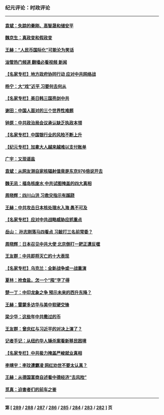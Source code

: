 ### 纪元评论：时政评论
---
#### [袁斌：失踪的秦刚、高智晟和储安平](../../pages/nsc1025/n14065886.md?09030330) 
#### [魏京生：真政变和假政变](../../pages/nsc1025/n14065867.md?09030330) 
#### [王赫：“人民币国际化”可能沦为笑话](../../pages/nsc1025/n14065448.md?09030330) 
#### [油管热门频道 翻墙必看视频 新闻](ok?09030330)
#### [【名家专栏】地方政府协同行动 应对中共网络战](../../pages/nsc1025/n14064076.md?09030330) 
#### [杨宁：大“戏”近平 习要何去何从](../../pages/nsc1025/n14065471.md?09030330) 
#### [【名家专栏】美日韩三国亮剑中共](../../pages/nsc1025/n14065312.md?09030330) 
#### [谢田：中国人面对的三个世界性难题](../../pages/nsc1025/n14064892.md?09030330) 
#### [钟原：中共政治局会议承认缺乏执政本领](../../pages/nsc1025/n14064902.md?09030330) 
#### [【名家专栏】中国银行业的风险不断上升](../../pages/nsc1025/n14064074.md?09030330) 
#### [【纪元专栏】加拿大人越来越难以支付账单](../../pages/nsc1025/n14064846.md?09030330) 
#### [广宇：又现谣盐](../../pages/nsc1025/n14064679.md?09030330) 
#### [袁斌：从网友测自家核辐射值竟是东京976倍说开去](../../pages/nsc1025/n14064498.md?09030330) 
#### [魏无忌：福岛核废水 中共试图掩盖的四大真相](../../pages/nsc1025/n14064454.md?09030330) 
#### [周晓辉：四川山洪 习救灾指示有蹊跷](../../pages/nsc1025/n14064124.md?09030330) 
#### [王赫：中共攻击日本核处理水入海 愚不可及](../../pages/nsc1025/n14064268.md?09030330) 
#### [【名家专栏】应对中共战略威胁应抓重点](../../pages/nsc1025/n14061645.md?09030330) 
#### [岳山： 孙志刚落马四看点 习敲打三名前常委？](../../pages/nsc1025/n14063653.md?09030330) 
#### [周晓辉：日本召见中共大使 北京倒打一耙正遭反噬](../../pages/nsc1025/n14064067.md?09030330) 
#### [王友群：中共即将灭亡的十大表现](../../pages/nsc1025/n14063629.md?09030330) 
#### [【名家专栏】乌克兰：全新战争或一战重演](../../pages/nsc1025/n14059639.md?09030330) 
#### [夏林：抢食盐，怎一个“囤”字了得](../../pages/nsc1025/n14063438.md?09030330) 
#### [楚一丁：中印龙象之争 预示未来的西升东降？](../../pages/nsc1025/n14063457.md?09030330) 
#### [王赫：雷蒙多访华与美中软硬交锋](../../pages/nsc1025/n14063124.md?09030330) 
#### [梁少华：这些年中共撒过的币](../../pages/nsc1025/n14062966.md?09030330) 
#### [王友群：曾庆红与习近平的对决上演了？](../../pages/nsc1025/n14062941.md?09030330) 
#### [记者手记：从纽约华人锤杀案看新移民困境](../../pages/nsc1025/n14062366.md?09030330) 
#### [【名家专栏】中共极力掩盖严峻就业真相](../../pages/nsc1025/n14062018.md?09030330) 
#### [李靖宇：李玟遭霸凌 网红劝世不要太认真？](../../pages/nsc1025/n14062775.md?09030330) 
#### [王赫：从德国富商自述看中德经济“去风险”](../../pages/nsc1025/n14062412.md?09030330) 
#### [觅真：迫害者们的前车之鉴](../../pages/nsc1025/n14062497.md?09030330) 

---
#### 第 [ [289](./289.md?09030330) / [288](./288.md?09030330) / [287](./287.md?09030330) / [286](./286.md?09030330) / [285](./285.md?09030330) / [284](./284.md?09030330) / [283](./283.md?09030330) / [282](./282.md?09030330) ] 页
